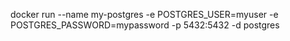 docker run --name my-postgres -e POSTGRES_USER=myuser -e POSTGRES_PASSWORD=mypassword -p 5432:5432 -d postgres